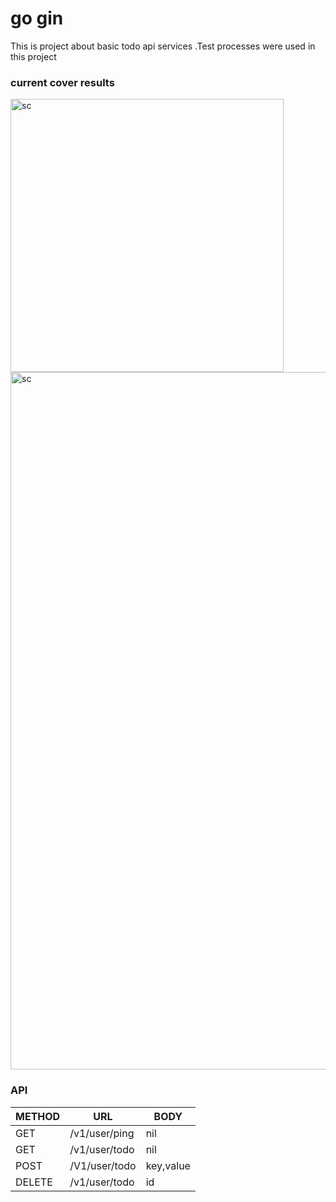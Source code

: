 # go gin

This is project about basic todo api services .Test processes were used in this project

### current cover results
<img width="437" alt="sc" src="https://user-images.githubusercontent.com/88425310/187051366-1a212523-bad1-46ce-995d-aa83e8ca8819.png">
<img width="1116" alt="sc" src="https://user-images.githubusercontent.com/88425310/187069691-6a730353-5e9e-4d05-bf04-1b70fd7be7be.png">

### API

| METHOD  |  URL |  BODY |
| ------------| ------------ | ------------ |
| GET  | /v1/user/ping  |  nil |
| GET  |  /v1/user/todo |  nil |
| POST  | /V1/user/todo  |  key,value  |
| DELETE  | /v1/user/todo  | id  |
